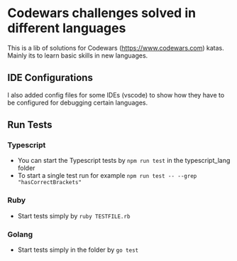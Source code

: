 # Codewars challenges solved in different languages

This is a lib of solutions for Codewars (https://www.codewars.com) katas. Mainly its to learn basic skills in new languages.

## IDE Configurations
I also added config files for some IDEs (vscode) to show how they have to be configured for debugging certain languages.

## Run Tests
### Typescript
- You can start the Typescript tests by `npm run test` in the typescript_lang folder
- To start a single test run for example `npm run test -- --grep "hasCorrectBrackets"`

### Ruby
- Start tests simply by `ruby TESTFILE.rb`

### Golang
- Start tests simply in the folder by `go test`
